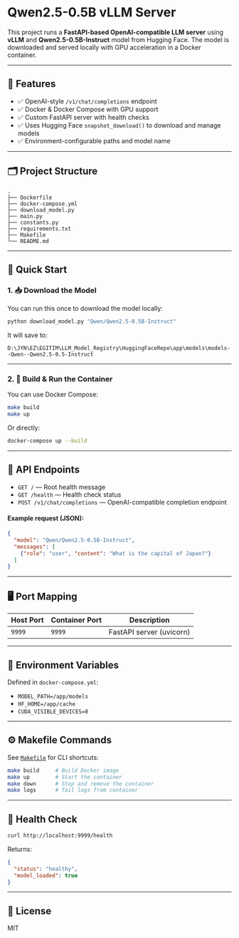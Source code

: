 # Qwen2.5-0.5B vLLM Server

This project runs a **FastAPI-based OpenAI-compatible LLM server** using **vLLM** and **Qwen2.5-0.5B-Instruct** model from Hugging Face. The model is downloaded and served locally with GPU acceleration in a Docker container.

---

## 🔧 Features

- ✅ OpenAI-style `/v1/chat/completions` endpoint
- ✅ Docker & Docker Compose with GPU support
- ✅ Custom FastAPI server with health checks
- ✅ Uses Hugging Face `snapshot_download()` to download and manage models
- ✅ Environment-configurable paths and model name

---

## 🗂️ Project Structure

```
.
├── Dockerfile
├── docker-compose.yml
├── download_model.py
├── main.py
├── constants.py
├── requirements.txt
├── Makefile
└── README.md
```

---

## 🚀 Quick Start

### 1. 📥 Download the Model

You can run this once to download the model locally:

```bash
python download_model.py "Qwen/Qwen2.5-0.5B-Instruct"
```

It will save to:
```
D:\JYN\EZ\EGITIM\LLM_Model_Registry\HuggingFaceRepo\app\models\models--Qwen--Qwen2.5-0.5-Instruct
```

---

### 2. 🐳 Build & Run the Container

You can use Docker Compose:

```bash
make build
make up
```

Or directly:

```bash
docker-compose up --build
```

---

## 📡 API Endpoints

- `GET /` — Root health message
- `GET /health` — Health check status
- `POST /v1/chat/completions` — OpenAI-compatible completion endpoint

#### Example request (JSON):

```json
{
  "model": "Qwen/Qwen2.5-0.5B-Instruct",
  "messages": [
    {"role": "user", "content": "What is the capital of Japan?"}
  ]
}
```

---

## 🖥️ Port Mapping

| Host Port | Container Port | Description               |
|-----------|----------------|---------------------------|
| `9999`    | `9999`         | FastAPI server (uvicorn)  |

---

## 🧠 Environment Variables

Defined in `docker-compose.yml`:

- `MODEL_PATH=/app/models`
- `HF_HOME=/app/cache`
- `CUDA_VISIBLE_DEVICES=0`

---

## ⚙️ Makefile Commands

See [`Makefile`](Makefile) for CLI shortcuts:

```bash
make build     # Build Docker image
make up        # Start the container
make down      # Stop and remove the container
make logs      # Tail logs from container
```

---

## 🧪 Health Check

```bash
curl http://localhost:9999/health
```

Returns:

```json
{
  "status": "healthy",
  "model_loaded": true
}
```

---

## 📜 License

MIT